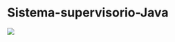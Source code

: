 # Sistema-supervisorio-Java

<img src="https://github.com/KalleoLeandro/Sistema-supervisorio-Java/issues/1#issue-934917444"/>
